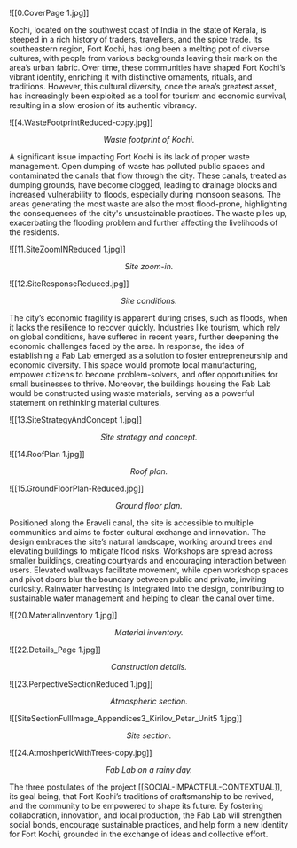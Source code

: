 
![[0.CoverPage 1.jpg]]

Kochi, located on the southwest coast of India in the state of Kerala, is steeped in a rich history of traders, travellers, and the spice trade. Its southeastern region, Fort Kochi, has long been a melting pot of diverse cultures, with people from various backgrounds leaving their mark on the area’s urban fabric. Over time, these communities have shaped Fort Kochi’s vibrant identity, enriching it with distinctive ornaments, rituals, and traditions. However, this cultural diversity, once the area’s greatest asset, has increasingly been exploited as a tool for tourism and economic survival, resulting in a slow erosion of its authentic vibrancy.

![[4.WasteFootprintReduced-copy.jpg]]
*<p align=center> Waste footprint of Kochi. </p>*

A significant issue impacting Fort Kochi is its lack of proper waste management. Open dumping of waste has polluted public spaces and contaminated the canals that flow through the city. These canals, treated as dumping grounds, have become clogged, leading to drainage blocks and increased vulnerability to floods, especially during monsoon seasons. The areas generating the most waste are also the most flood-prone, highlighting the consequences of the city's unsustainable practices. The waste piles up, exacerbating the flooding problem and further affecting the livelihoods of the residents.

![[11.SiteZoomINReduced 1.jpg]]
*<p align=center> Site zoom-in. </p>*

![[12.SiteResponseReduced.jpg]]
*<p align=center> Site conditions. </p>*

The city’s economic fragility is apparent during crises, such as floods, when it lacks the resilience to recover quickly. Industries like tourism, which rely on global conditions, have suffered in recent years, further deepening the economic challenges faced by the area. In response, the idea of establishing a Fab Lab emerged as a solution to foster entrepreneurship and economic diversity. This space would promote local manufacturing, empower citizens to become problem-solvers, and offer opportunities for small businesses to thrive. Moreover, the buildings housing the Fab Lab would be constructed using waste materials, serving as a powerful statement on rethinking material cultures.

![[13.SiteStrategyAndConcept 1.jpg]]
*<p align=center> Site strategy and concept. </p>*

![[14.RoofPlan 1.jpg]]
*<p align=center> Roof plan. </p>*

![[15.GroundFloorPlan-Reduced.jpg]]
*<p align=center> Ground floor plan. </p>*

Positioned along the Eraveli canal, the site is accessible to multiple communities and aims to foster cultural exchange and innovation. The design embraces the site’s natural landscape, working around trees and elevating buildings to mitigate flood risks. Workshops are spread across smaller buildings, creating courtyards and encouraging interaction between users. Elevated walkways facilitate movement, while open workshop spaces and pivot doors blur the boundary between public and private, inviting curiosity. Rainwater harvesting is integrated into the design, contributing to sustainable water management and helping to clean the canal over time.

![[20.MaterialInventory 1.jpg]]
*<p align=center> Material inventory. </p>*

![[22.Details_Page 1.jpg]]
*<p align=center> Construction details. </p>*

![[23.PerpectiveSectionReduced 1.jpg]]
*<p align=center> Atmospheric section. </p>*

![[SiteSectionFullImage_Appendices3_Kirilov_Petar_Unit5 1.jpg]]
*<p align=center> Site section. </p>*

![[24.AtmoshpericWithTrees-copy.jpg]]
*<p align=center> Fab Lab on a rainy day. </p>*

The three postulates of the project [[SOCIAL-IMPACTFUL-CONTEXTUAL]], its goal being, that Fort Kochi’s traditions of craftsmanship to be revived, and the community to be empowered to shape its future. By fostering collaboration, innovation, and local production, the Fab Lab will strengthen social bonds, encourage sustainable practices, and help form a new identity for Fort Kochi, grounded in the exchange of ideas and collective effort.